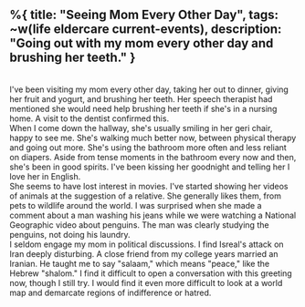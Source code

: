 %{
  title: "Seeing Mom Every Other Day",
  tags: ~w(life eldercare current-events),
  description: "Going out with my mom every other day and brushing her teeth."
}
---
 
<br>
I've been visiting my mom every other day, taking her out to dinner, giving her fruit and yogurt, and brushing her teeth.  Her speech therapist had mentioned she would need help brushing her teeth if she's in a nursing home.  A visit to the dentist confirmed this.
<br>
When I come down the hallway, she's usually smiling in her geri chair, happy to see me.  She's walking much better now, between physical therapy and going out more.  She's using the bathroom more often and less reliant on diapers.  Aside from tense moments in the bathroom every now and then, she's been in good spirits.  I've been kissing her goodnight and telling her I love her in English.
<br>
She seems to have lost interest in movies.  I've started showing her videos of animals at the suggestion of a relative.  She generally likes them, from pets to wildlife around the world.  I was surprised when she made a comment about a man washing his jeans while we were watching a National Geographic video about penguins.  The man was clearly studying the penguins, not doing his laundry.
<br>
I seldom engage my mom in political discussions.  I find Isreal's attack on Iran deeply disturbing.  A close friend from my college years married an Iranian.  He taught me to say "salaam," which means "peace," like the Hebrew "shalom."  I find it difficult to open a conversation with this greeting now, though I still try.  I would find it even more difficult to look at a world map and demarcate regions of indifference or hatred.








